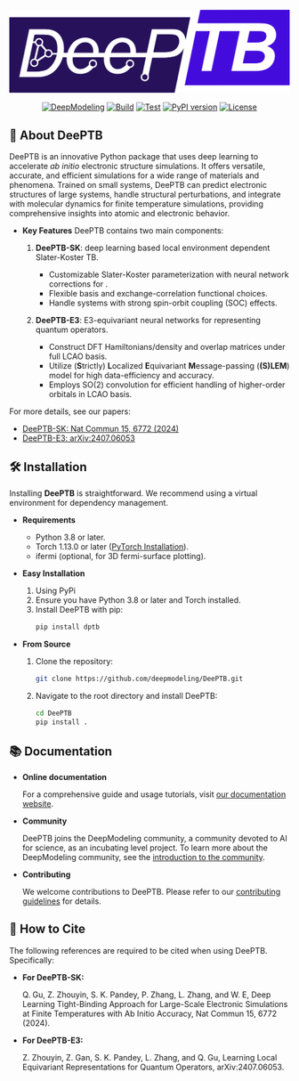 <p align="center">
    <img src="docs/deeptb-logo.png" alt="DeePTB Logo" style="width: 80vw; height: auto;" />
</p>
<!-- <h1 align="center">DeePTB</h1> -->

<!--# DeePTB -->
<p align="center">
 <a href="https://github.com/deepmodeling"><img src="https://img.shields.io/badge/DeepModeling-Incubating_Project-blue" alt="DeepModeling"></a>
 <a href="https://github.com/deepmodeling/DeePTB/actions/workflows/image.yml"><img src="https://github.com/deepmodeling/DeePTB/actions/workflows/image.yml/badge.svg" alt="Build"></a>
 <a href="https://github.com/deepmodeling/DeePTB/actions/workflows/unit_test.yml"><img src="https://github.com/deepmodeling/DeePTB/actions/workflows/unit_test.yml/badge.svg" alt="Test"></a>
 <a href="https://pypi.org/project/dptb/"><img src="https://img.shields.io/pypi/v/dptb.svg" alt="PyPI version"></a>
 <a href="https://github.com/deepmodeling/DeePTB/blob/main/LICENSE"><img src="https://img.shields.io/github/license/deepmodeling/DeePTB.svg" alt="License"></a>
</p>

<!--
[![DeepModeling](https://img.shields.io/badge/DeepModeling-Incubating_Project-blue)](https://github.com/deepmodeling)
[![Build](https://github.com/deepmodeling/DeePTB/actions/workflows/image.yml/badge.svg)](https://github.com/deepmodeling/DeePTB/actions/workflows/image.yml)
[![Test](https://github.com/deepmodeling/DeePTB/actions/workflows/unit_test.yml/badge.svg)](https://github.com/deepmodeling/DeePTB/actions/workflows/unit_test.yml)
-->

## 🚀 About DeePTB
DeePTB is an innovative Python package that uses deep learning to accelerate *ab initio* electronic structure simulations. It offers versatile, accurate, and efficient simulations for a wide range of materials and phenomena. Trained on small systems, DeePTB can predict electronic structures of large systems, handle structural perturbations, and integrate with molecular dynamics for finite temperature simulations, providing comprehensive insights into atomic and electronic behavior.

- **Key Features**
DeePTB contains two main components: 
  1. **DeePTB-SK**: deep learning based local environment dependent Slater-Koster TB.
      - Customizable Slater-Koster parameterization with neural network corrections for . 
      - Flexible basis and exchange-correlation functional choices.
      - Handle systems with strong spin-orbit coupling (SOC) effects.

  2. **DeePTB-E3**: E3-equivariant neural networks for representing quantum operators.
      - Construct DFT Hamiltonians/density and overlap matrices under full LCAO basis.
      - Utilize (**S**trictly) **L**ocalized **E**quivariant **M**essage-passing (**(S)LEM**) model for high data-efficiency and accuracy.
      - Employs SO(2) convolution for efficient handling of higher-order orbitals in LCAO basis.


For more details, see our papers:
- [DeePTB-SK: Nat Commun 15, 6772 (2024)](https://doi.org/10.1038/s41467-024-51006-4)
- [DeePTB-E3: arXiv:2407.06053](https://arxiv.org/pdf/2407.06053)



## 🛠️ Installation

Installing **DeePTB** is straightforward. We recommend using a virtual environment for dependency management.

- **Requirements**
  - Python 3.8 or later.
  - Torch 1.13.0 or later ([PyTorch Installation](https://pytorch.org/get-started/locally)).
  - ifermi (optional, for 3D fermi-surface plotting).

- **Easy Installation**
  1. Using PyPi
  2. Ensure you have Python 3.8 or later and Torch installed.
  3. Install DeePTB with pip:
        ```bash
        pip install dptb
        ```

- **From Source**
    1. Clone the repository:
        ```bash
        git clone https://github.com/deepmodeling/DeePTB.git
        ```
    2. Navigate to the root directory and install DeePTB:
        ```bash
        cd DeePTB
        pip install .
        ```

## 📚 Documentation

- **Online documentation**
  
    For a comprehensive guide and usage tutorials, visit [our documentation website](https://deeptb.readthedocs.io/en/latest/).

- **Community**

    DeePTB joins the DeepModeling community, a community devoted to AI for science, as an incubating level project. To learn more about the DeepModeling community, see the [introduction to the community](https://github.com/deepmodeling/community).

- **Contributing**

    We welcome contributions to DeePTB. Please refer to our [contributing guidelines](https://deeptb.readthedocs.io/en/latest/community/contribution_guide.html) for details.


## 🤝 How to Cite

The following references are required to be cited when using DeePTB. Specifically:

- **For DeePTB-SK:**

    Q. Gu, Z. Zhouyin, S. K. Pandey, P. Zhang, L. Zhang, and W. E, Deep Learning Tight-Binding Approach for Large-Scale Electronic Simulations at Finite Temperatures with Ab Initio Accuracy, Nat Commun 15, 6772 (2024).
  
- **For DeePTB-E3:**
  
    Z. Zhouyin, Z. Gan, S. K. Pandey, L. Zhang, and Q. Gu, Learning Local Equivariant Representations for Quantum Operators, arXiv:2407.06053.
